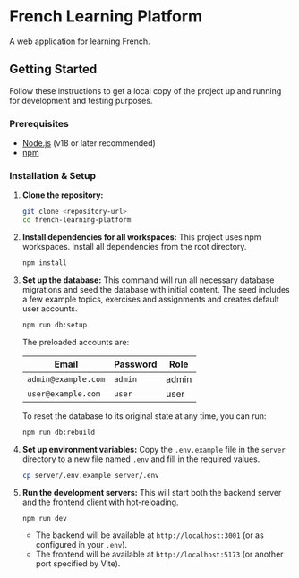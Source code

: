 # French Learning Platform

A web application for learning French.

## Getting Started

Follow these instructions to get a local copy of the project up and running for development and testing purposes.

### Prerequisites

*   [Node.js](https://nodejs.org/) (v18 or later recommended)
*   [npm](https://www.npmjs.com/)

### Installation & Setup

1.  **Clone the repository:**
    ```sh
    git clone <repository-url>
    cd french-learning-platform
    ```

2.  **Install dependencies for all workspaces:**
    This project uses npm workspaces. Install all dependencies from the root directory.
    ```sh
    npm install
    ```

3.  **Set up the database:**
    This command will run all necessary database migrations and seed the database with initial content.
    The seed includes a few example topics, exercises and assignments and creates default user accounts.
    ```sh
    npm run db:setup
    ```
    The preloaded accounts are:

    | Email | Password | Role |
    |-------|----------|------|
    | `admin@example.com` | `admin` | admin |
    | `user@example.com` | `user` | user |

    To reset the database to its original state at any time, you can run:
    ```sh
    npm run db:rebuild
    ```

4.  **Set up environment variables:**
    Copy the `.env.example` file in the `server` directory to a new file named `.env` and fill in the required values.
    ```sh
    cp server/.env.example server/.env
    ```

5.  **Run the development servers:**
    This will start both the backend server and the frontend client with hot-reloading.
    ```sh
    npm run dev
    ```
    *   The backend will be available at `http://localhost:3001` (or as configured in your `.env`).
    *   The frontend will be available at `http://localhost:5173` (or another port specified by Vite).
